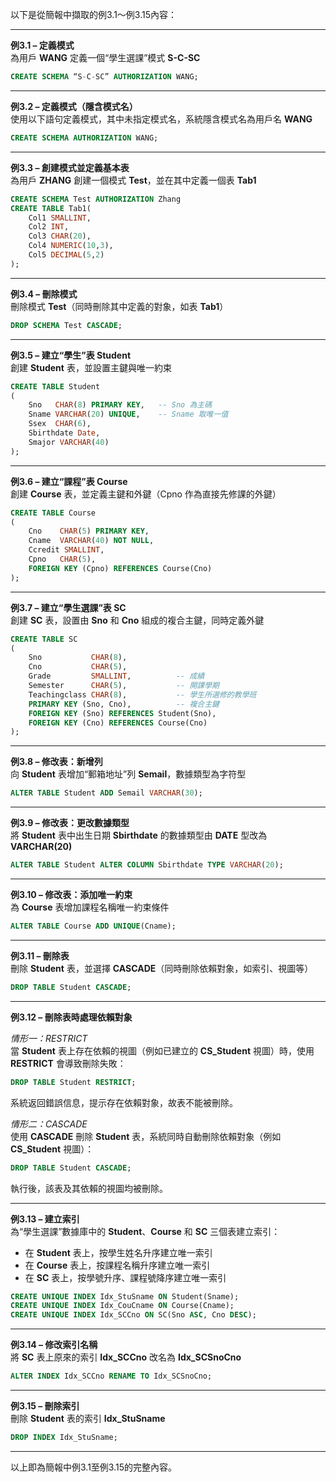 以下是從簡報中擷取的例3.1～例3.15內容：

---

**例3.1 – 定義模式**  
為用戶 **WANG** 定義一個“學生選課”模式 **S-C-SC**  
```sql
CREATE SCHEMA “S-C-SC” AUTHORIZATION WANG;
```

---

**例3.2 – 定義模式（隱含模式名）**  
使用以下語句定義模式，其中未指定模式名，系統隱含模式名為用戶名 **WANG**  
```sql
CREATE SCHEMA AUTHORIZATION WANG;
```

---

**例3.3 – 創建模式並定義基本表**  
為用戶 **ZHANG** 創建一個模式 **Test**，並在其中定義一個表 **Tab1**  
```sql
CREATE SCHEMA Test AUTHORIZATION Zhang
CREATE TABLE Tab1(
    Col1 SMALLINT,
    Col2 INT,
    Col3 CHAR(20),
    Col4 NUMERIC(10,3),
    Col5 DECIMAL(5,2)
);
```

---

**例3.4 – 刪除模式**  
刪除模式 **Test**（同時刪除其中定義的對象，如表 **Tab1**）  
```sql
DROP SCHEMA Test CASCADE;
```

---

**例3.5 – 建立“學生”表 Student**  
創建 **Student** 表，並設置主鍵與唯一約束  
```sql
CREATE TABLE Student          
(
    Sno   CHAR(8) PRIMARY KEY,   -- Sno 為主碼  
    Sname VARCHAR(20) UNIQUE,    -- Sname 取唯一值  
    Ssex  CHAR(6),
    Sbirthdate Date,
    Smajor VARCHAR(40)
);
```

---

**例3.6 – 建立“課程”表 Course**  
創建 **Course** 表，並定義主鍵和外鍵（Cpno 作為直接先修課的外鍵）  
```sql
CREATE TABLE Course
(
    Cno    CHAR(5) PRIMARY KEY,
    Cname  VARCHAR(40) NOT NULL,            
    Ccredit SMALLINT,
    Cpno   CHAR(5),
    FOREIGN KEY (Cpno) REFERENCES Course(Cno)
);
```

---

**例3.7 – 建立“學生選課”表 SC**  
創建 **SC** 表，設置由 **Sno** 和 **Cno** 組成的複合主鍵，同時定義外鍵  
```sql
CREATE TABLE SC
(
    Sno           CHAR(8),
    Cno           CHAR(5),
    Grade         SMALLINT,          -- 成績  
    Semester      CHAR(5),           -- 開課學期  
    Teachingclass CHAR(8),           -- 學生所選修的教學班  
    PRIMARY KEY (Sno, Cno),          -- 複合主鍵  
    FOREIGN KEY (Sno) REFERENCES Student(Sno),
    FOREIGN KEY (Cno) REFERENCES Course(Cno)
);
```

---

**例3.8 – 修改表：新增列**  
向 **Student** 表增加“郵箱地址”列 **Semail**，數據類型為字符型  
```sql
ALTER TABLE Student ADD Semail VARCHAR(30);
```

---

**例3.9 – 修改表：更改數據類型**  
將 **Student** 表中出生日期 **Sbirthdate** 的數據類型由 **DATE** 型改為 **VARCHAR(20)**  
```sql
ALTER TABLE Student ALTER COLUMN Sbirthdate TYPE VARCHAR(20);
```

---

**例3.10 – 修改表：添加唯一約束**  
為 **Course** 表增加課程名稱唯一約束條件  
```sql
ALTER TABLE Course ADD UNIQUE(Cname);
```

---

**例3.11 – 刪除表**  
刪除 **Student** 表，並選擇 **CASCADE**（同時刪除依賴對象，如索引、視圖等）  
```sql
DROP TABLE Student CASCADE;
```

---

**例3.12 – 刪除表時處理依賴對象**  

*情形一：RESTRICT*  
當 **Student** 表上存在依賴的視圖（例如已建立的 **CS_Student** 視圖）時，使用 **RESTRICT** 會導致刪除失敗：  
```sql
DROP TABLE Student RESTRICT;
```
系統返回錯誤信息，提示存在依賴對象，故表不能被刪除。

*情形二：CASCADE*  
使用 **CASCADE** 刪除 **Student** 表，系統同時自動刪除依賴對象（例如 **CS_Student** 視圖）：  
```sql
DROP TABLE Student CASCADE;
```
執行後，該表及其依賴的視圖均被刪除。

---

**例3.13 – 建立索引**  
為“學生選課”數據庫中的 **Student**、**Course** 和 **SC** 三個表建立索引：  
- 在 **Student** 表上，按學生姓名升序建立唯一索引  
- 在 **Course** 表上，按課程名稱升序建立唯一索引  
- 在 **SC** 表上，按學號升序、課程號降序建立唯一索引  
```sql
CREATE UNIQUE INDEX Idx_StuSname ON Student(Sname);
CREATE UNIQUE INDEX Idx_CouCname ON Course(Cname);
CREATE UNIQUE INDEX Idx_SCCno ON SC(Sno ASC, Cno DESC);
```

---

**例3.14 – 修改索引名稱**  
將 **SC** 表上原來的索引 **Idx_SCCno** 改名為 **Idx_SCSnoCno**  
```sql
ALTER INDEX Idx_SCCno RENAME TO Idx_SCSnoCno;
```

---

**例3.15 – 刪除索引**  
刪除 **Student** 表的索引 **Idx_StuSname**  
```sql
DROP INDEX Idx_StuSname;
```

---

以上即為簡報中例3.1至例3.15的完整內容。
